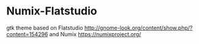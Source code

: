 # Numix-Flatstudio

gtk theme based on Flatstudio http://gnome-look.org/content/show.php/?content=154296
and Numix https://numixproject.org/
